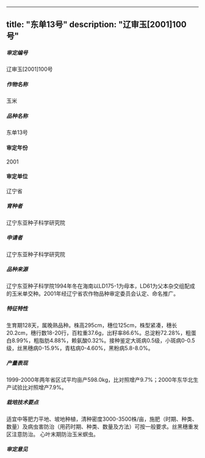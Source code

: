 
---
title: "东单13号"
description: "辽审玉[2001]100号"
---
##### 审定编号 
辽审玉[2001]100号

##### 作物名称
玉米

##### 品种名称
东单13号

#### 审定年份
2001	

#### 审定单位
辽宁省

##### 育种者
辽宁东亚种子科学研究院

##### 申请者
辽宁东亚种子科学研究院

##### 品种来源
辽宁东亚种子科学院1994年冬在海南以LD175-1为母本，LD61为父本杂交组配成的玉米单交种。2001年经辽宁省农作物品种审定委员会认定、命名推广。

##### 特征特性
生育期128天，属晚熟品种。株高295cm，穗位125cm，株型紧凑，穗长20.2cm，穗行数18-20行，百粒重37.6g，出籽率86.6%。总淀粉72.28%，粗蛋白8.99%，粗脂肪4.88%，赖氨酸0.32%。接种鉴定大斑病0.5级，小斑病0-0.5级，丝黑穗病0-15.9%，青枯病0-4.60%，黑粉病5.8-8.0%。

##### 产量表现
1999-2000年两年省区试平均亩产598.0kg，比对照增产9.7%；2000年东华北生产试验比对照增产7.9%。

##### 栽培技术要点
适宜中等肥力平地、坡地种植，清种密度3000-3500株/亩，施肥（时期、种类、数量）及病虫害防治（用药时期、种类、数量及方法）可按一般要求。丝黑穗重发区注意防治。 心叶末期防治玉米螟虫。

##### 审定意见



